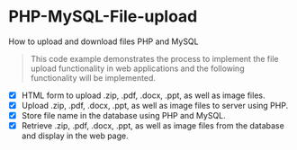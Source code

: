 # PHP-MySQL-File-upload
How to upload and download files PHP and MySQL

> This code example demonstrates the process to implement the file upload functionality in web applications and the following functionality will be implemented.

- [x] HTML form to upload .zip, .pdf, .docx, .ppt, as well as image files.
- [x] Upload .zip, .pdf, .docx, .ppt, as well as image files to server using PHP.
- [x] Store file name in the database using PHP and MySQL.
- [x] Retrieve .zip, .pdf, .docx, .ppt, as well as image files from the database and display in the web page.
